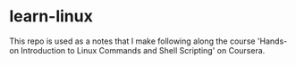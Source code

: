 # learn-linux
This repo is used as a notes that I make following along the course 'Hands-on Introduction to Linux Commands and Shell Scripting' on Coursera.
